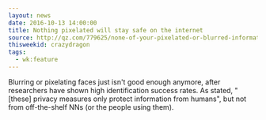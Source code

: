 ```yaml
---
layout: news
date: 2016-10-13 14:00:00
title: Nothing pixelated will stay safe on the internet
source: http://qz.com/779625/none-of-your-pixelated-or-blurred-information-will-stay-safe-on-the-internet
thisweekid: crazydragon
tags:
  - wk:feature
---
```


Blurring or pixelating faces just isn't good enough anymore, after researchers have shown high identification success rates. As stated, "[these] privacy measures only protect information from humans", but not from off-the-shelf NNs (or the people using them).
